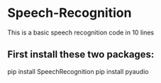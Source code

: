 # Speech-Recognition
This is a basic speech recognition code in 10 lines

First install these two packages:
-----------------------------------
pip install SpeechRecognition
pip install pyaudio
